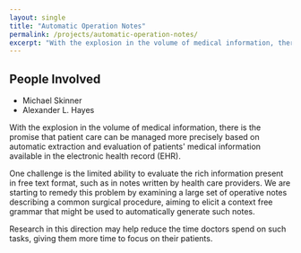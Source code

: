 ```yaml
---
layout: single
title: "Automatic Operation Notes"
permalink: /projects/automatic-operation-notes/
excerpt: "With the explosion in the volume of medical information, there is the promise that patient care can be managed more precisely."
---
```


## People Involved

* Michael Skinner
* Alexander L. Hayes

With the explosion in the volume of medical information, there is the promise that patient care can be managed more precisely based on automatic extraction and evaluation of patients' medical information available in the electronic health record (EHR).

One challenge is the limited ability to evaluate the rich information present in free text format, such as in notes written by health care providers.  We are starting to remedy this problem by examining a large set of operative notes describing a common surgical procedure, aiming to elicit a context free grammar that might be used to automatically generate such notes.

Research in this direction may help reduce the time doctors spend on such tasks, giving them more time to focus on their patients.
